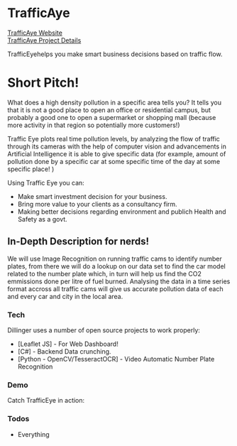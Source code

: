 # TrafficAye

[TrafficAye Website](https://trafficaye.fi/)
</br>
[TrafficAye Project Details](https://projects.hackjunction.com/projects/junction-2018/5bf8710a6a75040015931e70)


TrafficEyehelps you make smart business decisions based on traffic flow.

# Short Pitch!

What does a high density pollution in a specific area tells you?
It tells you that it is not a good place to open an office or residential campus, but probably a good one to open a supermarket or shopping mall (because more activity in that region so potentially more customers!)

Traffic Eye plots real time pollution levels, by analyzing the flow of traffic through its cameras with the help of computer vision and advancements in Artificial Intelligence it is able to give specific data (for example, amount of pollution done by a specific car at some specific time of the day at some specific place! )

Using Traffic Eye you can:
  - Make smart investment decision for your business.
  - Bring more value to your clients as a consultancy firm.
  - Making better decisions regarding environment and publich Health and Safety as a govt.

## In-Depth Description for nerds!
We will use Image Recognition on running traffic cams to identify number plates, from there we will do a lookup on our data set to find the car model related to the number plate which, in turn will help us find the CO2 emmissions done per litre of fuel burned. Analysing the data in a time series format accross all traffic cams will give us accurate pollution data of each and every car and city in the local area.

### Tech

Dillinger uses a number of open source projects to work properly:

* [Leaflet JS] - For Web Dashboard!
* [C#] - Backend Data crunching.
* [Python - OpenCV/TesseractOCR] - Video Automatic Number Plate Recognition

### Demo

Catch TrafficEye in action:


### Todos

 - Everything
